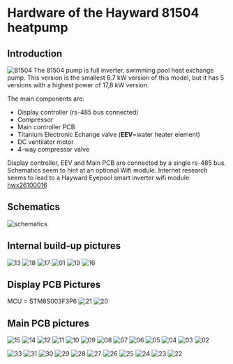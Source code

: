 # Hardware of the Hayward 81504 heatpump
## Introduction
![81504](https://github.com/wimvanspringel/python-serial-485/assets/23611681/05178b72-2590-4eca-a454-902c13c0df03)
The 81504 pump is full inverter, swimming pool heat exchange pump.
This version is the smallest 6.7 kW version of this model, but it has 5 versions with a highest power of 17,8 kW version.

The main components are:
- Display controller (rs-485 bus connected)
- Compressor 
- Main controller PCB 
- Titanium Electronic Echange valve (**EEV**=water heater element)
- DC ventilator motor
- 4-way compressor valve

Display controller, EEV and Main PCB are connected by a single rs-485 bus. Schematics seem to hint at an optional Wifi module. Internet research seems to lead to a Hayward Eyepool smart inverter wifi module [hwx26100016](https://www.zwemland.nl/hayward-warmtepomp-wifi-module-type-hwx26100016.html)

## Schematics
![schematics](https://github.com/wimvanspringel/python-serial-485/assets/23611681/ee066f25-2c3c-4c1b-a55b-10b58faa966c)

## Internal build-up pictures
![13](https://github.com/wimvanspringel/python-serial-485/assets/23611681/e85f6d15-e4e0-4e67-bfe6-b1cf704ccae4)
![18](https://github.com/wimvanspringel/python-serial-485/assets/23611681/fb2a0e1a-558f-4d2a-bd87-a57a5cb727ea)
![17](https://github.com/wimvanspringel/python-serial-485/assets/23611681/eb69b6d7-f4ac-4741-ab09-3fdf1e7d0ac2)
![01](https://github.com/wimvanspringel/python-serial-485/assets/23611681/1022d63b-b816-4f26-8168-cfd636e00a57)
![19](https://github.com/wimvanspringel/python-serial-485/assets/23611681/f9787d59-f59e-47a8-87f8-83935f956508)
![16](https://github.com/wimvanspringel/python-serial-485/assets/23611681/88c39ade-47b5-473c-9d2d-bdb233829cf3)

## Display PCB Pictures
MCU = STM8S003F3P6
![21](https://github.com/wimvanspringel/python-serial-485/assets/23611681/5b37a5f3-ac33-4790-a703-dc31faa43953)
![20](https://github.com/wimvanspringel/python-serial-485/assets/23611681/bc46ded7-b22c-4169-9f77-cd463313d3ed)

## Main PCB pictures
![15](https://github.com/wimvanspringel/python-serial-485/assets/23611681/cdf2adc0-ffa3-4bd4-8d1d-852e19a1e700)
![14](https://github.com/wimvanspringel/python-serial-485/assets/23611681/fdbddc15-79c0-4837-8924-fc455851b8c8)
![12](https://github.com/wimvanspringel/python-serial-485/assets/23611681/bc3b4786-497d-46ff-b5b4-a06b01f76c4f)
![11](https://github.com/wimvanspringel/python-serial-485/assets/23611681/b8e45403-7498-4b8e-bbcd-9b5073bb6940)
![10](https://github.com/wimvanspringel/python-serial-485/assets/23611681/f2a6c0ac-b30d-4125-8001-b487faea4cd2)
![09](https://github.com/wimvanspringel/python-serial-485/assets/23611681/acc14361-19ca-46a7-96fc-7907c2a006c6)
![08](https://github.com/wimvanspringel/python-serial-485/assets/23611681/a99f36be-cecd-4630-83f3-4bc764ef3c1f)
![07](https://github.com/wimvanspringel/python-serial-485/assets/23611681/c072b3c5-cef5-4049-9609-b4ccf5cb51fe)
![06](https://github.com/wimvanspringel/python-serial-485/assets/23611681/f79fdc50-12a6-4d61-832c-0e13966d509d)
![05](https://github.com/wimvanspringel/python-serial-485/assets/23611681/bdcfe392-9dba-4919-882b-2422d63ee38c)
![04](https://github.com/wimvanspringel/python-serial-485/assets/23611681/f70821b1-57b1-454a-949a-e8e739c307c2)
![03](https://github.com/wimvanspringel/python-serial-485/assets/23611681/6c56034a-616d-4869-a98a-d65187737033)
![02](https://github.com/wimvanspringel/python-serial-485/assets/23611681/4953231c-1a0a-49d8-99ff-d754fe642feb)

![33](https://github.com/wimvanspringel/python-serial-485/assets/23611681/47a8c405-2fb8-4535-b8bc-c865e30ef0f9)
![31](https://github.com/wimvanspringel/python-serial-485/assets/23611681/6d9e31e7-6c1e-4aa5-a088-5e56b1281857)
![30](https://github.com/wimvanspringel/python-serial-485/assets/23611681/590681e1-e069-408c-a6c2-b56366777a19)
![29](https://github.com/wimvanspringel/python-serial-485/assets/23611681/e384f0c0-8e75-40ca-86a7-5dd843edaa92)
![28](https://github.com/wimvanspringel/python-serial-485/assets/23611681/59d28623-e680-4bb9-b1ec-81828c1b9375)
![27](https://github.com/wimvanspringel/python-serial-485/assets/23611681/f6503874-347c-4bfb-8210-b4921357df60)
![26](https://github.com/wimvanspringel/python-serial-485/assets/23611681/f7efec53-1c79-4321-96cb-a96d51c9faa4)
![25](https://github.com/wimvanspringel/python-serial-485/assets/23611681/10e5af28-b38a-45fd-b842-1d7f17515990)
![24](https://github.com/wimvanspringel/python-serial-485/assets/23611681/ff05418c-0db4-4bb8-85b2-cdf68387c239)
![23](https://github.com/wimvanspringel/python-serial-485/assets/23611681/a720cfb7-fb66-4c15-8d6c-c79fa98dc42d)
![22](https://github.com/wimvanspringel/python-serial-485/assets/23611681/08781c84-c12a-47d8-a493-dbe7a3c137c5)

